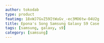 ```yaml
---
author: tokodab
type: product
featimg: 18xWJ7GvZ59ItWuGv_-ec3MO6tw-O4U2g
title: Epona's Song Samsung Galaxy S9 Case
tags: [samsung, galaxy, s9]
category: [samsung]
---
```

